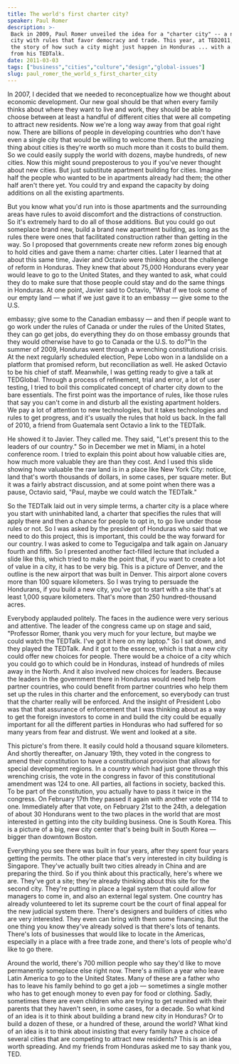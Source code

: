 ```yaml
---
title: The world's first charter city?
speaker: Paul Romer
description: >-
 Back in 2009, Paul Romer unveiled the idea for a "charter city" -- a new kind of
 city with rules that favor democracy and trade. This year, at TED2011, he tells
 the story of how such a city might just happen in Honduras ... with a little help
 from his TEDTalk.
date: 2011-03-03
tags: ["business","cities","culture","design","global-issues"]
slug: paul_romer_the_world_s_first_charter_city
---
```


In 2007, I decided that we needed to reconceptualize how we thought about economic
development. Our new goal should be that when every family thinks about where they want to
live and work, they should be able to choose between at least a handful of different
cities that were all competing to attract new residents. Now we're a long way away from
that goal right now. There are billions of people in developing countries who don't have
even a single city that would be willing to welcome them. But the amazing thing about
cities is they're worth so much more than it costs to build them. So we could easily
supply the world with dozens, maybe hundreds, of new cities. Now this might sound
preposterous to you if you've never thought about new cities. But just substitute
apartment building for cities. Imagine half the people who wanted to be in apartments
already had them; the other half aren't there yet. You could try and expand the capacity
by doing additions on all the existing apartments.

But you know what you'd run into is those apartments and the surrounding areas have rules
to avoid discomfort and the distractions of construction. So it's extremely hard to do all
of those additions. But you could go out someplace brand new, build a brand new apartment
building, as long as the rules there were ones that facilitated construction rather than
getting in the way. So I proposed that governments create new reform zones big enough to
hold cities and gave them a name: charter cities. Later I learned that at about this same
time, Javier and Octavio were thinking about the challenge of reform in Honduras. They
knew that about 75,000 Hondurans every year would leave to go to the United States, and
they wanted to ask, what could they do to make sure that those people could stay and do
the same things in Honduras. At one point, Javier said to Octavio, "What if we took some
of our empty land — what if we just gave it to an embassy — give some to the
U.S.

embassy; give some to the Canadian embassy — and then if people want to go work under the
rules of Canada or under the rules of the United States, they can go get jobs, do
everything they do on those embassy grounds that they would otherwise have to go to Canada
or the U.S. to do?"In the summer of 2009, Honduras went through a wrenching constitutional
crisis. At the next regularly scheduled election, Pepe Lobo won in a landslide on a
platform that promised reform, but reconciliation as well. He asked Octavio to be his
chief of staff. Meanwhile, I was getting ready to give a talk at TEDGlobal. Through a
process of refinement, trial and error, a lot of user testing, I tried to boil this
complicated concept of charter city down to the bare essentials. The first point was the
importance of rules, like those rules that say you can't come in and disturb all the
existing apartment holders. We pay a lot of attention to new technologies, but it takes
technologies and rules to get progress, and it's usually the rules that hold us back. In
the fall of 2010, a friend from Guatemala sent Octavio a link to the TEDTalk.

He showed it to Javier. They called me. They said, "Let's present this to the leaders of
our country." So in December we met in Miami, in a hotel conference room. I tried to
explain this point about how valuable cities are, how much more valuable they are than
they cost. And I used this slide showing how valuable the raw land is in a place like New
York City: notice, land that's worth thousands of dollars, in some cases, per square
meter. But it was a fairly abstract discussion, and at some point when there was a pause,
Octavio said, "Paul, maybe we could watch the TEDTalk."

So the TEDTalk laid out in very simple terms, a charter city is a place where you start
with uninhabited land, a charter that specifies the rules that will apply there and then a
chance for people to opt in, to go live under those rules or not. So I was asked by the
president of Honduras who said that we need to do this project, this is important, this
could be the way forward for our country. I was asked to come to Tegucigalpa and talk
again on January fourth and fifth. So I presented another fact-filled lecture that
included a slide like this, which tried to make the point that, if you want to create a
lot of value in a city, it has to be very big. This is a picture of Denver, and the
outline is the new airport that was built in Denver. This airport alone covers more than
100 square kilometers. So I was trying to persuade the Hondurans, if you build a new city,
you've got to start with a site that's at least 1,000 square kilometers. That's more than
250 hundred-thousand acres.

Everybody applauded politely. The faces in the audience were very serious and attentive.
The leader of the congress came up on stage and said, "Professor Romer, thank you very
much for your lecture, but maybe we could watch the TEDTalk. I've got it here on my
laptop." So I sat down, and they played the TEDTalk. And it got to the essence, which is
that a new city could offer new choices for people. There would be a choice of a city
which you could go to which could be in Honduras, instead of hundreds of miles away in the
North. And it also involved new choices for leaders. Because the leaders in the government
there in Honduras would need help from partner countries, who could benefit from partner
countries who help them set up the rules in this charter and the enforcement, so everybody
can trust that the charter really will be enforced. And the insight of President Lobo was
that that assurance of enforcement that I was thinking about as a way to get the foreign
investors to come in and build the city could be equally important for all the different
parties in Honduras who had suffered for so many years from fear and distrust. We went and
looked at a site.

This picture's from there. It easily could hold a thousand square kilometers. And shortly
thereafter, on January 19th, they voted in the congress to amend their constitution to
have a constitutional provision that allows for special development regions. In a country
which had just gone through this wrenching crisis, the vote in the congress in favor of
this constitutional amendment was 124 to one. All parties, all factions in society, backed
this. To be part of the constitution, you actually have to pass it twice in the congress.
On February 17th they passed it again with another vote of 114 to one. Immediately after
that vote, on February 21st to the 24th, a delegation of about 30 Hondurans went to the
two places in the world that are most interested in getting into the city building
business. One is South Korea. This is a picture of a big, new city center that's being
built in South Korea — bigger than downtown Boston.

Everything you see there was built in four years, after they spent four years getting the
permits. The other place that's very interested in city building is Singapore. They've
actually built two cities already in China and are preparing the third. So if you think
about this practically, here's where we are. They've got a site; they're already thinking
about this site for the second city. They're putting in place a legal system that could
allow for managers to come in, and also an external legal system. One country has already
volunteered to let its supreme court be the court of final appeal for the new judicial
system there. There's designers and builders of cities who are very interested. They even
can bring with them some financing. But the one thing you know they've already solved is
that there's lots of tenants. There's lots of businesses that would like to locate in the
Americas, especially in a place with a free trade zone, and there's lots of people who'd
like to go there.

Around the world, there's 700 million people who say they'd like to move permanently
someplace else right now. There's a million a year who leave Latin America to go to the
United States. Many of these are a father who has to leave his family behind to go get a
job — sometimes a single mother who has to get enough money to even pay for food or
clothing. Sadly, sometimes there are even children who are trying to get reunited with
their parents that they haven't seen, in some cases, for a decade. So what kind of an idea
is it to think about building a brand new city in Honduras? Or to build a dozen of these,
or a hundred of these, around the world? What kind of an idea is it to think about
insisting that every family have a choice of several cities that are competing to attract
new residents? This is an idea worth spreading. And my friends from Honduras asked me to
say thank you, TED.

<!--
ad_duration=3.33
event="TED2011"
external_start_time=0
has_talk_citation=0
intro_duration=11.82
is_subtitle_required="False"
is_talk_featured="True"
language="en"
language_swap="False"
native_language="en"
number_of_related_talks=6
number_of_speakers=1
number_of_subtitled_videos=28
number_of_tags=5
number_of_talk_download_languages=28
number_of_talk_more_resources=1
number_of_talk_recommendations=0
number_of_talks_take_actions=0
post_ad_duration=0.83
published_timestamp="2011-06-09 15:14:00"
recording_date="2011-03-03"
speaker_description="Chief Economist and Senior Vice President, World Bank"
speaker_is_published=1
speaker_name="Paul Romer"
talk_name="The world's first charter city?"
talks_tags=["business","cities","culture","design","global-issues"]
talks_take_action=[]
url_photo_speaker="https://pe.tedcdn.com/images/ted/107210_254x191.jpg"
url_photo_talk="https://pe.tedcdn.com/images/ted/035d78bce0f52f4c99890945fee9ddabc5858141_800x600.jpg"
url_webpage="https://www.ted.com/talks/paul_romer_the_world_s_first_charter_city"
video_type_name="TED Stage Talk"
-->